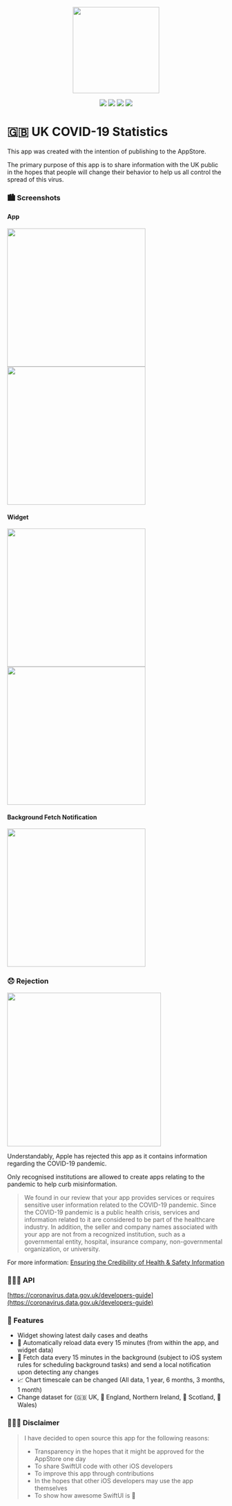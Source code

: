 <p align="center"><img src="images/IconPrettified.png" width="200"></p>

<p align="center">
    <img src="https://img.shields.io/badge/iOS-15.0+-blue.svg" />
    <img src="https://img.shields.io/badge/Xcode-13.1+-brightgreen.svg" />
    <img src="https://img.shields.io/badge/Swift-5.5-orange.svg" />
    <img src="https://img.shields.io/badge/SwiftUI-2.0-red.svg" />
</p>

# 🇬🇧 UK COVID-19 Statistics
This app was created with the intention of publishing to the AppStore.

The primary purpose of this app is to share information with the UK public in the hopes that people will change their behavior to help us all control the spread of this virus.

### 🏙 Screenshots

#### App

<img src="images/graphs.png" width="320"/> <img src="images/countries.png" width="320"/>

#### Widget

<img src="images/widgets1.png" width="320"/> <img src="images/home1.png" width="320"/>

#### Background Fetch Notification

<img src="images/notification.png" width="320"/>

### 😞 Rejection

<img src="images/rejection.png" width="356"/>

Understandably, Apple has rejected this app as it contains information regarding the COVID-19 pandemic.

Only recognised institutions are allowed to create apps relating to the pandemic to help curb misinformation.

> We found in our review that your app provides services or requires sensitive user information related to the COVID-19 pandemic. Since the COVID-19 pandemic is a public health crisis, services and information related to it are considered to be part of the healthcare industry. In addition, the seller and company names associated with your app are not from a recognized institution, such as a governmental entity, hospital, insurance company, non-governmental organization, or university.  

For more information: [Ensuring the Credibility of Health & Safety Information](https://developer.apple.com/news/?id=03142020a)

### 👨🏻‍💻 API

[https://coronavirus.data.gov.uk/developers-guide](https://coronavirus.data.gov.uk/developers-guide)

### 🧐 Features

- Widget showing latest daily cases and deaths
- 🔄 Automatically reload data every 15 minutes (from within the app, and widget data)
- 🔔 Fetch data every 15 minutes in the background (subject to iOS system rules for scheduling background tasks) and send a local notification upon detecting any changes
- 📈 Chart timescale can be changed (All data, 1 year, 6 months, 3 months, 1 month)
- Change dataset for (🇬🇧 UK, 🏴󠁧󠁢󠁥󠁮󠁧󠁿 England, Northern Ireland, 🏴󠁧󠁢󠁳󠁣󠁴󠁿 Scotland, 🏴󠁧󠁢󠁷󠁬󠁳󠁿 Wales)

### 👨🏻‍⚖️ Disclaimer

> I have decided to open source this app for the following reasons:
>
> - Transparency in the hopes that it might be approved for the AppStore one day
> - To share SwiftUI code with other iOS developers
> - To improve this app through contributions
> - In the hopes that other iOS developers may use the app themselves
> - To show how awesome SwiftUI is 🥳
